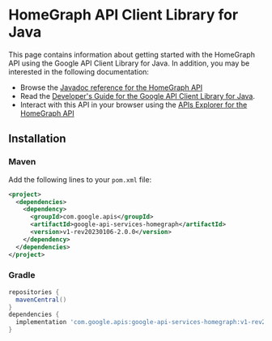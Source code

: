 # HomeGraph API Client Library for Java



This page contains information about getting started with the HomeGraph API
using the Google API Client Library for Java. In addition, you may be interested
in the following documentation:

* Browse the [Javadoc reference for the HomeGraph API][javadoc]
* Read the [Developer's Guide for the Google API Client Library for Java][google-api-client].
* Interact with this API in your browser using the [APIs Explorer for the HomeGraph API][api-explorer]

## Installation

### Maven

Add the following lines to your `pom.xml` file:

```xml
<project>
  <dependencies>
    <dependency>
      <groupId>com.google.apis</groupId>
      <artifactId>google-api-services-homegraph</artifactId>
      <version>v1-rev20230106-2.0.0</version>
    </dependency>
  </dependencies>
</project>
```

### Gradle

```gradle
repositories {
  mavenCentral()
}
dependencies {
  implementation 'com.google.apis:google-api-services-homegraph:v1-rev20230106-2.0.0'
}
```

[javadoc]: https://googleapis.dev/java/google-api-services-homegraph/latest/index.html
[google-api-client]: https://github.com/googleapis/google-api-java-client/
[api-explorer]: https://developers.google.com/apis-explorer/#p/homegraph/v1/
